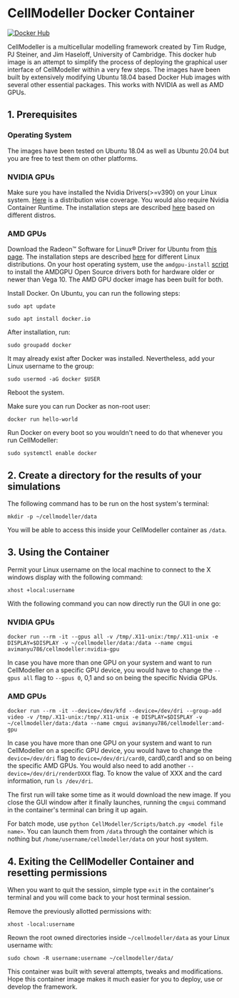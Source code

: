 # CellModeller Docker Container
[![Docker Hub](https://img.shields.io/docker/v/avimanyu786/cellmodeller/4.3.1?label=Docker%20Hub)](https://hub.docker.com/r/avimanyu786/cellmodeller)

CellModeller is a multicellular modelling framework created by Tim Rudge, PJ Steiner, and Jim Haseloff, University of Cambridge. This docker hub image is an attempt to simplify the process of deploying the graphical user interface of CellModeller within a very few steps. The images have been built by extensively modifying Ubuntu 18.04 based Docker Hub images with several other essential packages. This works with NVIDIA as well as AMD GPUs.

## 1. Prerequisites

### Operating System

The images have been tested on Ubuntu 18.04 as well as Ubuntu 20.04 but you are free to test them on other platforms.

### NVIDIA GPUs

Make sure you have installed the Nvidia Drivers(>=v390) on your Linux system. [Here](https://linuxhint.com/install-nvidia-drivers-linux/) is a distribution wise coverage. You would also require Nvidia Container Runtime. The installation steps are described [here](https://github.com/NVIDIA/nvidia-container-runtime) based on different distros.

### AMD GPUs

Download the Radeon™ Software for Linux® Driver for Ubuntu from [this page](https://www.amd.com/en/support/graphics/amd-radeon-2nd-generation-vega/amd-radeon-2nd-generation-vega/amd-radeon-vii). The installation steps are described [here](https://amdgpu-install.readthedocs.io/en/latest/) for different Linux distributions. On your host operating system, use the `amdgpu-install` [script](https://amdgpu-install.readthedocs.io/en/latest/install-script.html)  to install the AMDGPU Open Source drivers both for hardware older or newer than Vega 10. The AMD GPU docker image has been built for both.

Install Docker. On Ubuntu, you can run the following steps:

`sudo apt update`

`sudo apt install docker.io`

After installation, run:

`sudo groupadd docker`

It may already exist after Docker was installed. Nevertheless, add your Linux username to the group:

`sudo usermod -aG docker $USER`

Reboot the system.

Make sure you can run Docker as non-root user:

`docker run hello-world`

Run Docker on every boot so you wouldn't need to do that whenever you run CellModeller:

`sudo systemctl enable docker`

## 2. Create a directory for the results of your simulations

The following command has to be run on the host system's terminal:

`mkdir -p ~/cellmodeller/data`

You will be able to access this inside your CellModeller container as `/data`.

## 3. Using the Container

Permit your Linux username on the local machine to connect to the X windows display with the following command:

`xhost +local:username`

With the following command you can now directly run the GUI in one go:

### NVIDIA GPUs

`docker run --rm -it --gpus all -v /tmp/.X11-unix:/tmp/.X11-unix -e DISPLAY=$DISPLAY -v ~/cellmodeller/data:/data --name cmgui avimanyu786/cellmodeller:nvidia-gpu`

In case you have more than one GPU on your system and want to run CellModeller on a specific GPU device, you would have to change the `--gpus all` flag to `--gpus 0`, 0,1 and so on being the specific Nvidia GPUs.

### AMD GPUs

`docker run --rm -it --device=/dev/kfd --device=/dev/dri --group-add video -v /tmp/.X11-unix:/tmp/.X11-unix -e DISPLAY=$DISPLAY -v ~/cellmodeller/data:/data --name cmgui avimanyu786/cellmodeller:amd-gpu`

In case you have more than one GPU on your system and want to run CellModeller on a specific GPU device, you would have to change the `device=/dev/dri` flag to `device=/dev/dri/card0`, card0,card1 and so on being the specific AMD GPUs. You would also need to add another `--device=/dev/dri/renderDXXX` flag. To know the value of XXX and the card information, run `ls /dev/dri`.

The first run will take some time as it would download the new image. If you close the GUI window after it finally launches, running the `cmgui` command in the container's terminal can bring it up again.

For batch mode, use `python CellModeller/Scripts/batch.py <model file name>`. You can launch them from `/data` through the container which is nothing but `/home/username/cellmodeller/data` on your host system.

## 4. Exiting the CellModeller Container and resetting permissions

When you want to quit the session, simple type `exit` in the container's terminal and you will come back to your host terminal session.

Remove the previously allotted permissions with:

`xhost -local:username`

Reown the root owned directories inside `~/cellmodeller/data` as your Linux username with:

`sudo chown -R username:username ~/cellmodeller/data/`

This container was built with several attempts, tweaks and modifications. Hope this container image makes it much easier for you to deploy, use or develop the framework.
